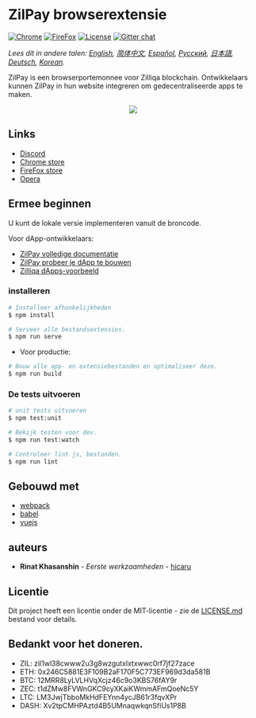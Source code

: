 # ZilPay browserextensie

[![Chrome](https://img.shields.io/chrome-web-store/v/klnaejjgbibmhlephnhpmaofohgkpgkd)](https://chrome.google.com/webstore/detail/zilpay/klnaejjgbibmhlephnhpmaofohgkpgkd?utm_source=chrome-ntp-icon)
[![FireFox](https://img.shields.io/amo/v/zilpay)](https://addons.mozilla.org/en-GB/firefox/addon/zilpay/)
[![License](https://img.shields.io/badge/License-MIT-blue.svg)](https://github.com/Zilliqa/scilla/blob/master/LICENSE)
[![Gitter chat](http://img.shields.io/badge/chat-on%20gitter-077a8f.svg)](https://gitter.im/Zilliqa/General)

*Lees dit in andere talen: [English](README.md), [简体中文](README_ZH-CN.md), [Español](README_ES.md), [Русский](README_RU.md), [日本語](README_JP.md), [Deutsch](README_DE.md), [Korean](README_KR.md).*

ZilPay is een browserportemonnee voor Zilliqa blockchain. Ontwikkelaars kunnen ZilPay in hun website integreren om gedecentraliseerde apps te maken.

<p align="center">
  <a href="https://zilpay.xyz"><img src="https://github.com/lich666dead/zil-pay/blob/master/imgs/preview.png"></a>
</p>

## Links
+ [Discord](https://discordapp.com/channels/370992535725932544/636917110089580544)
+ [Chrome store](https://chrome.google.com/webstore/detail/zilpay/klnaejjgbibmhlephnhpmaofohgkpgkd?utm_source=chrome-ntp-icon)
+ [FireFox store](https://addons.mozilla.org/en-GB/firefox/addon/zilpay/)
+ [Opera](https://chrome.google.com/webstore/detail/zilpay/klnaejjgbibmhlephnhpmaofohgkpgkd?utm_source=chrome-ntp-icon)

## Ermee beginnen
U kunt de lokale versie implementeren vanuit de broncode.

Voor dApp-ontwikkelaars:
+ [ZilPay volledige documentatie](https://zilpay.xyz/Documentation/)
+ [ZilPay probeer je dApp te bouwen](https://medium.com/coinmonks/test-and-develop-dapps-on-zilliqa-with-zilpay-52b165f118bf?source=friends_link&sk=2a60070ddac60677ec36b1234c60222a)
+ [Zilliqa dApps-voorbeeld](https://github.com/lich666dead/zilliqa-dApps)

### installeren

```bash
# Installeer afhankelijkheden
$ npm install

# Serveer alle bestandsextensies.
$ npm run serve
```

* Voor productie:
```bash
# Bouw alle app- en extensiebestanden en optimaliseer deze.
$ npm run build
```

### De tests uitvoeren
```bash
# unit tests uitvoeren
$ npm test:unit

# Bekijk testen voor dev.
$ npm run test:watch

# Controleer lint js, bestanden.
$ npm run lint
```

## Gebouwd met

* [webpack](https://github.com/webpack/webpack)
* [babel](https://github.com/babel/babel)
* [vuejs](https://github.com/vuejs)

## auteurs

* **Rinat Khasanshin** - *Eerste werkzaamheden* - [hicaru](https://github.com/hicaru)

## Licentie

Dit project heeft een licentie onder de MIT-licentie - zie de [LICENSE.md](https://github.com/zilpay/zil-pay/blob/master/LICENSE) bestand voor details.

Bedankt voor het doneren.
------

- ZIL: zil1wl38cwww2u3g8wzgutxlxtxwwc0rf7jf27zace
- ETH: 0x246C5881E3F109B2aF170F5C773EF969d3da581B
- BTC: 12MRR8LyLVLHVqXcjz46c9o3KBS76fAY9r
- ZEC: t1dZMw8FVWnGKC9cyXKaiKWmmAFmQoeNc5Y
- LTC: LM3JwjTbboMkHdFEYnn4ycJB61r3fqvXPr
- DASH: Xv2tpCMHPAztd4B5UMnaqwkqnSfiUs1P8B
